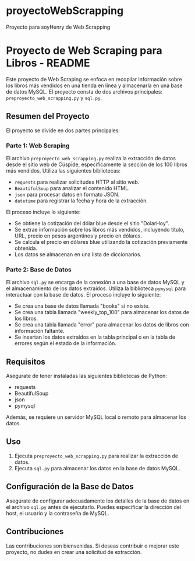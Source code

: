 # proyectoWebScrapping
Proyecto para soyHenry de Web Scrapping

# Proyecto de Web Scraping para Libros - README

Este proyecto de Web Scraping se enfoca en recopilar información sobre los libros más vendidos en una tienda en línea y almacenarla en una base de datos MySQL. El proyecto consta de dos archivos principales: `preproyecto_web_scrapping.py` y `sql.py`.

## Resumen del Proyecto

El proyecto se divide en dos partes principales:

### Parte 1: Web Scraping

El archivo `preproyecto_web_scrapping.py` realiza la extracción de datos desde el sitio web de Cúspide, específicamente la sección de los 100 libros más vendidos. Utiliza las siguientes bibliotecas:

- `requests` para realizar solicitudes HTTP al sitio web.
- `BeautifulSoup` para analizar el contenido HTML.
- `json` para procesar datos en formato JSON.
- `datetime` para registrar la fecha y hora de la extracción.

El proceso incluye lo siguiente:

- Se obtiene la cotización del dólar blue desde el sitio "DolarHoy".
- Se extrae información sobre los libros más vendidos, incluyendo título, URL, precio en pesos argentinos y precio en dólares.
- Se calcula el precio en dólares blue utilizando la cotización previamente obtenida.
- Los datos se almacenan en una lista de diccionarios.

### Parte 2: Base de Datos

El archivo `sql.py` se encarga de la conexión a una base de datos MySQL y el almacenamiento de los datos extraídos. Utiliza la biblioteca `pymysql` para interactuar con la base de datos. El proceso incluye lo siguiente:

- Se crea una base de datos llamada "books" si no existe.
- Se crea una tabla llamada "weekly_top_100" para almacenar los datos de los libros.
- Se crea una tabla llamada "error" para almacenar los datos de libros con información faltante.
- Se insertan los datos extraídos en la tabla principal o en la tabla de errores según el estado de la información.

## Requisitos

Asegúrate de tener instaladas las siguientes bibliotecas de Python:

- requests
- BeautifulSoup
- json
- pymysql

Además, se requiere un servidor MySQL local o remoto para almacenar los datos.

## Uso

1. Ejecuta `preproyecto_web_scrapping.py` para realizar la extracción de datos.
2. Ejecuta `sql.py` para almacenar los datos en la base de datos MySQL.

## Configuración de la Base de Datos

Asegúrate de configurar adecuadamente los detalles de la base de datos en el archivo `sql.py` antes de ejecutarlo. Puedes especificar la dirección del host, el usuario y la contraseña de MySQL.

## Contribuciones

Las contribuciones son bienvenidas. Si deseas contribuir o mejorar este proyecto, no dudes en crear una solicitud de extracción.